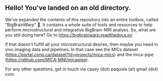 ## Hello! You've landed on an old directory.
We've expanded the contents of this repository into an entire toolbox, called "BigBrainWarp" 🎉. It contains a whole suite of tools and resources to help perform microstructural and integrative BigBrain-MRI analyes. So, what are you still doing here? Go to https://bigbrainwarp.readthedocs.io/

If that doesn't fulfill all your microstructural desires, then maybe you need in vivo imaging data and pipelines. In that case see the MICs dataset (https://portal.conp.ca/dataset?id=projects/mica-mics) and the mica-pipe (https://github.com/MICA-MNI/micapipe).

For any other questions, get in touch via casey (dot) paquola (at) gmail (dot) com







